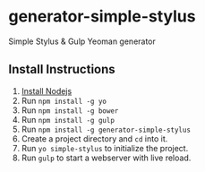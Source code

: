 generator-simple-stylus
===============

Simple Stylus & Gulp Yeoman generator


Install Instructions
--------------------

1. [Install Nodejs](http://nodejs.org/download/)
2. Run `npm install -g yo`
3. Run `npm install -g bower`
4. Run `npm install -g gulp`
5. Run `npm install -g generator-simple-stylus`
6. Create a project directory and `cd` into it.
7. Run `yo simple-stylus` to initialize the project.
8. Run `gulp` to start a webserver with live reload. 

